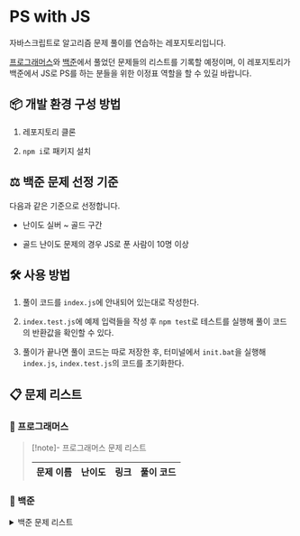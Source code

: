 # PS with JS

자바스크립트로 알고리즘 문제 풀이를 연습하는 레포지토리입니다.

[프로그래머스](https://programmers.co.kr/)와 [백준](https://www.acmicpc.net/)에서 풀었던 문제들의 리스트를 기록할 예정이며, 이 레포지토리가 백준에서 JS로 PS를 하는 분들을 위한 이정표 역할을 할 수 있길 바랍니다.

## 📦 개발 환경 구성 방법

1. 레포지토리 클론

2. `npm i`로 패키지 설치

## ⚖️ 백준 문제 선정 기준

다음과 같은 기준으로 선정합니다.

- 난이도 실버 ~ 골드 구간

- 골드 난이도 문제의 경우 JS로 푼 사람이 10명 이상

## 🛠️ 사용 방법

1. 풀이 코드를 `index.js`에 안내되어 있는대로 작성한다.

2. `index.test.js`에 예제 입력들을 작성 후 `npm test`로 테스트를 실행해 풀이 코드의 반환값을 확인할 수 있다.

3. 풀이가 끝나면 풀이 코드는 따로 저장한 후, 터미널에서 `init.bat`을 실행해 `index.js`, `index.test.js`의 코드를 초기화한다.

## 📋 문제 리스트

### 📌 프로그래머스

> [!note]- 프로그래머스 문제 리스트
>
> | 문제 이름 | 난이도 | 링크 | 풀이 코드 |
> | --------- | ------ | ---- | --------- |

### 📌 백준

<details>
<summary>백준 문제 리스트</summary>

| 문제 번호 | 문제 이름  | 난이도 | 링크                                              | 풀이 코드                                                                                                                                          |
| --------- | ---------- | ------ | ------------------------------------------------- | -------------------------------------------------------------------------------------------------------------------------------------------------- |
| 1463      | 1로 만들기 | S3     | [바로가기](https://www.acmicpc.net/problem/1463)  | [풀이](https://github.com/Baejw0111/PS-with-JS/blob/main/%EB%AC%B8%EC%A0%9C%20%ED%92%80%EC%9D%B4%20%EC%BD%94%EB%93%9C/%EB%B0%B1%EC%A4%80/1463.js)  |
| 11047     | 동전 0     | S4     | [바로가기](https://www.acmicpc.net/problem/11047) | [풀이](https://github.com/Baejw0111/PS-with-JS/blob/main/%EB%AC%B8%EC%A0%9C%20%ED%92%80%EC%9D%B4%20%EC%BD%94%EB%93%9C/%EB%B0%B1%EC%A4%80/11047.js) |
| 2230      | 수 고르기  | G5     | [바로가기](https://www.acmicpc.net/problem/2230)  | [풀이](https://github.com/Baejw0111/PS-with-JS/blob/main/%EB%AC%B8%EC%A0%9C%20%ED%92%80%EC%9D%B4%20%EC%BD%94%EB%93%9C/%EB%B0%B1%EC%A4%80/2230.js)  |
| 1002      | 터렛       | S3     | [바로가기](https://www.acmicpc.net/problem/1002)  | [풀이](https://github.com/Baejw0111/PS-with-JS/blob/main/%EB%AC%B8%EC%A0%9C%20%ED%92%80%EC%9D%B4%20%EC%BD%94%EB%93%9C/%EB%B0%B1%EC%A4%80/1002.js)  |

</details>
